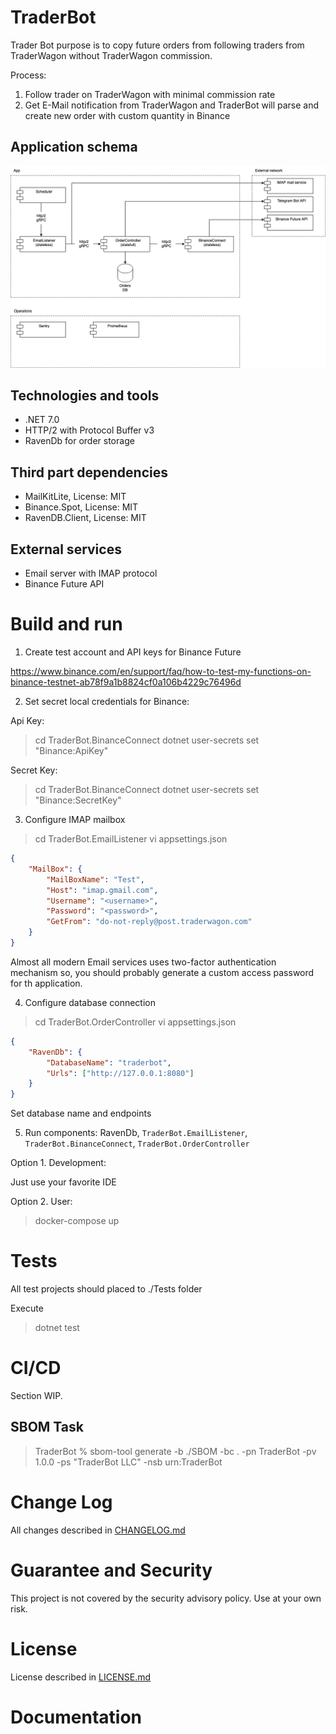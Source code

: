 ﻿# TraderBot

Trader Bot purpose is to copy future orders from following traders from TraderWagon without TraderWagon commission.

Process:

1. Follow trader on TraderWagon with minimal commission rate
2. Get E-Mail notification from TraderWagon and TraderBot will parse and create new order with custom quantity in
   Binance

## Application schema

![Application schema](./Docs/TraderBot.png)

## Technologies and tools

* .NET 7.0
* HTTP/2 with Protocol Buffer v3
* RavenDb for order storage

## Third part dependencies

* MailKitLite, License: MIT
* Binance.Spot, License: MIT
* RavenDB.Client, License: MIT

## External services

* Email server with IMAP protocol
* Binance Future API

# Build and run

1. Create test account and API keys for Binance Future

https://www.binance.com/en/support/faq/how-to-test-my-functions-on-binance-testnet-ab78f9a1b8824cf0a106b4229c76496d

2. Set secret local credentials for Binance:

Api Key:

> cd TraderBot.BinanceConnect
> dotnet user-secrets set "Binance:ApiKey" <api-key>

Secret Key:

> cd TraderBot.BinanceConnect
> dotnet user-secrets set "Binance:SecretKey" <secret-key>

3. Configure IMAP mailbox

> cd TraderBot.EmailListener
> vi appsettings.json

```json
{
    "MailBox": {
        "MailBoxName": "Test",
        "Host": "imap.gmail.com",
        "Username": "<username>",
        "Password": "<password>",
        "GetFrom": "do-not-reply@post.traderwagon.com"
    }
}
```

Almost all modern Email services uses two-factor authentication mechanism so,
you should probably generate a custom access password for th application.

4. Configure database connection

> cd TraderBot.OrderController
> vi appsettings.json

```json
{
    "RavenDb": {
        "DatabaseName": "traderbot",
        "Urls": ["http://127.0.0.1:8080"]
    }
}
```

Set database name and endpoints

5. Run components: RavenDb, `TraderBot.EmailListener`, `TraderBot.BinanceConnect`, `TraderBot.OrderController`

Option 1. Development:

Just use your favorite IDE

Option 2. User:

> docker-compose up

# Tests

All test projects should placed to ./Tests folder

Execute

> dotnet test

# CI/CD

Section WIP.

## SBOM Task

> TraderBot % sbom-tool generate -b ./SBOM -bc . -pn TraderBot -pv 1.0.0 -ps "TraderBot LLC" -nsb urn:TraderBot

# Change Log

All changes described in [CHANGELOG.md](./CHANGELOG.md)

# Guarantee and Security

This project is not covered by the security advisory policy. Use at your own risk.

# License

License described in [LICENSE.md](./LICENSE.md)

# Documentation


